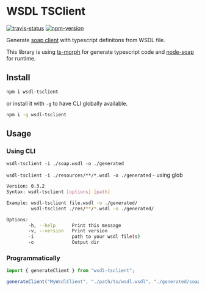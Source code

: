 # WSDL TSClient

[![travis-status](https://travis-ci.org/dderevjanik/wsdl-tsclient.svg?branch=master)](https://travis-ci.org/dderevjanik/wsdl-tsclient)
[![npm-version](https://img.shields.io/npm/v/wsdl-tsclient)](https://npmjs.com/package/wsdl-tsclient)

Generate [soap client](https://www.npmjs.com/package/soap) with typescript definitons from WSDL file.

This library is using [ts-morph](https://www.npmjs.com/package/ts-morph) for generate typescript code and [node-soap](https://github.com/vpulim/node-soap) for runtime.

## Install

```sh
npm i wsdl-tsclient
```

or install it with `-g` to have CLI globally available.

```sh
npm i -g wsdl-tsclient
```

## Usage

### Using CLI

`wsdl-tsclient -i ./soap.wsdl -o ./generated`

`wsdl-tsclient -i ./resources/**/*.wsdl -o ./generated` - using glob

```bash
Version: 0.3.2
Syntax: wsdl-tsclient [options] [path]

Example: wsdl-tsclient file.wsdl -o ./generated/
         wsdl-tsclient ./res/**/*.wsdl -o ./generated/

Options:
        -h, --help      Print this message
        -v, --version   Print version
        -i              path to your wsdl file(s)
        -o              Output dir
```

### Programmatically

```javascript
import { generateClient } from "wsdl-tsclient";

generateClient("MyWsdlClient", "./path/to/wsdl.wsdl", "./generated/soap-client");
```
